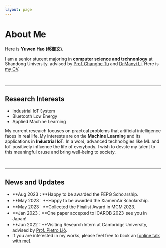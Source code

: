 ```yaml
---
layout: page
---
```


# About Me

<!-- <img src="https://caihanlin.com/rightbig.jpg" class="floatpic" width="360" height="480"> -->

Here is **Yuwen Hao ([郝御文](https://caihanlin.com/file/蔡汉霖简历.pdf))**.

I am a senior student majoring in **computer science and technonlogy** at Shandong University.  advised by [Prof. Changhe Tu](http://irc.cs.sdu.edu.cn/~chtu/index.html) and [Dr.Manyi Li](https://manyili12345.github.io/). Here is [my CV](https://whitesweater.github.io/file/CV-ENG.pdf).

<br>

<!-- ## Academic Background

**<font color='red'>[Highlight]</font> I am looking for PhD to start in 2025 Fall. Contact me if you have any leads!**

- **Sep 2020 - June 2024:** Fuzhou University (BEng)
- **Sep 2020 - May 2024:** Maynooth University (BSc)
- **June 2022 - Nov 2022:** Cambridge University (Visiting)
- Expect to apply for a one-year MSc in the UK and will graduate in 2025. Looking for PhD position after MSc!

<br> -->

---

## Research Interests

- Industrial IoT System
- Bluetooth Low Energy
- Applied Machine Learning

My current research focuses on practical problems that artificial intelligence faces in real life. My interests are on the **Machine Learning** and its applications in **Industrial IoT**. In a word, advanced technologies like ML and IoT positively influence the life of everybody.  I wish to devote my talent to this meaningful cause and bring well-being to society.

<br>

---

## News and Updates

- **Aug 2023：**Happy to be awarded the FEPG Scholarship.
- **May 2023：**Happy to be awarded the XiamenAir Scholarship.
- **May 2023：**Collected the Finalist Award in MCM 2023.
- **Jan 2023：**One paper accepted to ICAROB 2023, see you in Japan!
- **Jun 2022：**Visiting Research Intern at Cambridge University, advised by [Prof. Pietro Liò](https://www.cl.cam.ac.uk/~pl219/ ).
- If you are interested in my works, please feel free to book an [[online talk with me](https://calendly.com/lancecai/meet-with-lance)].
